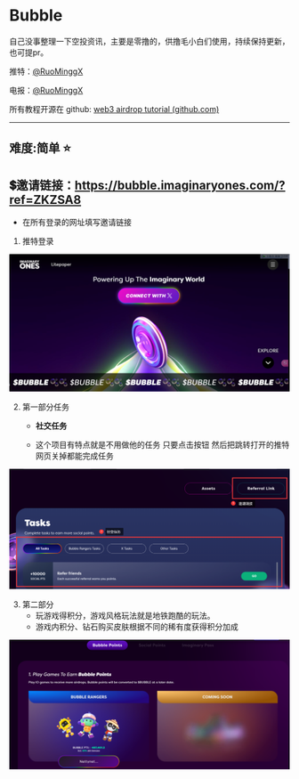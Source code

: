 # Bubble

自己没事整理一下空投资讯，主要是零撸的，供撸毛小白们使用，持续保持更新，也可提pr。

推特：[@RuoMinggX](https://x.com/RuoMinggX)

电报：[@RuoMinggX](https://t.me/RuoMinggX)

所有教程开源在 github: [web3 airdrop tutorial (github.com)](https://github.com/Patrickming/Airdrop-Tutorial/tree/main)

---

## 难度:简单 :star:

## 💲邀请链接：https://bubble.imaginaryones.com/?ref=ZKZSA8

- 在所有登录的网址填写邀请链接 

1. 推特登录

![img](./assets/1716383218856-8.png)

2. 第一部分任务

   - **社交任务**

   - 这个项目有特点就是不用做他的任务 只要点击按钮 然后把跳转打开的推特网页关掉都能完成任务

![img](./assets/1716383239430-11.png)





3. 第二部分
   - 玩游戏得积分，游戏风格玩法就是地铁跑酷的玩法。
   - 游戏内积分、钻石购买皮肤根据不同的稀有度获得积分加成

![img](./assets/1716383258662-14.png)
